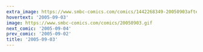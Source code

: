 ```yaml
---
extra_image: https://www.smbc-comics.com/comics/1442268349-20050903after.png
hovertext: '2005-09-03'
image: https://www.smbc-comics.com/comics/20050903.gif
next_comic: '2005-09-04'
prev_comic: '2005-09-02'
title: '2005-09-03'
---
```


